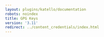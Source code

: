 ```yaml
---
layout: plugins/katello/documentation
robots: noindex
title: GPG Keys
version: '3.11'
redirect: ../content_credentials/index.html
---
```

